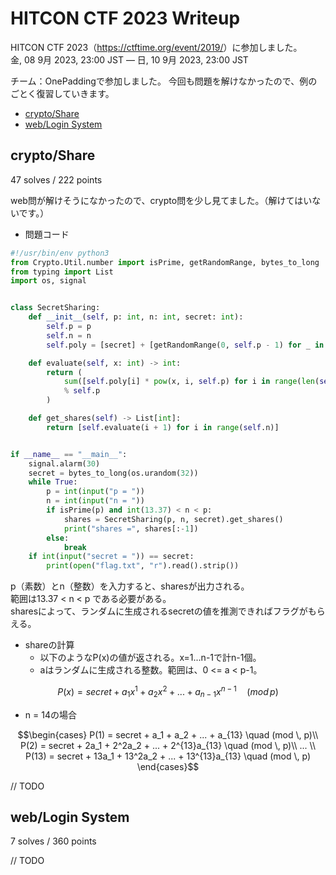 # HITCON CTF 2023 Writeup

HITCON CTF 2023（<https://ctftime.org/event/2019/>）に参加しました。  
金, 08 9月 2023, 23:00 JST — 日, 10 9月 2023, 23:00 JST

チーム：OnePaddingで参加しました。
今回も問題を解けなかったので、例のごとく復習していきます。

<!-- @import "[TOC]" {cmd="toc" depthFrom=2 depthTo=3 orderedList=false} -->

<!-- code_chunk_output -->

- [crypto/Share](#cryptoshare)
- [web/Login System](#weblogin-system)

<!-- /code_chunk_output -->

## crypto/Share

47 solves / 222 points

web問が解けそうになかったので、crypto問を少し見てました。（解けてはいないです。）

- 問題コード

```python
#!/usr/bin/env python3
from Crypto.Util.number import isPrime, getRandomRange, bytes_to_long
from typing import List
import os, signal


class SecretSharing:
    def __init__(self, p: int, n: int, secret: int):
        self.p = p
        self.n = n
        self.poly = [secret] + [getRandomRange(0, self.p - 1) for _ in range(n - 1)]

    def evaluate(self, x: int) -> int:
        return (
            sum([self.poly[i] * pow(x, i, self.p) for i in range(len(self.poly))])
            % self.p
        )

    def get_shares(self) -> List[int]:
        return [self.evaluate(i + 1) for i in range(self.n)]


if __name__ == "__main__":
    signal.alarm(30)
    secret = bytes_to_long(os.urandom(32))
    while True:
        p = int(input("p = "))
        n = int(input("n = "))
        if isPrime(p) and int(13.37) < n < p:
            shares = SecretSharing(p, n, secret).get_shares()
            print("shares =", shares[:-1])
        else:
            break
    if int(input("secret = ")) == secret:
        print(open("flag.txt", "r").read().strip())
```

p（素数）とn（整数）を入力すると、sharesが出力される。  
範囲は13.37 < n < p である必要がある。  
sharesによって、ランダムに生成されるsecretの値を推測できればフラグがもらえる。

- shareの計算
  - 以下のようなP(x)の値が返される。x=1...n-1で計n-1個。
  - aはランダムに生成される整数。範囲は、0 <= a < p-1。

```math
P(x) = secret + a_1x^1 + a_2x^2 + ... + a_{n-1}x^{n-1} \quad (mod \, p)
```

- n = 14の場合

```math
\begin{cases}
  P(1) = secret + a_1 + a_2 + ... + a_{13} \quad (mod \, p)\\
  P(2) = secret + 2a_1 + 2^2a_2 + ... + 2^{13}a_{13} \quad (mod \, p)\\
  ... \\
  P(13) = secret + 13a_1 + 13^2a_2 + ... + 13^{13}a_{13} \quad (mod \, p)
\end{cases}
```

// TODO

## web/Login System

7 solves / 360 points

// TODO
